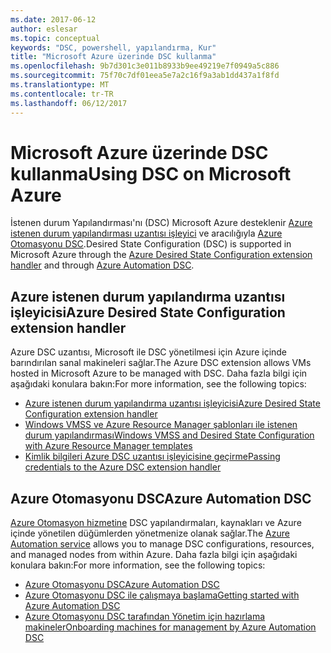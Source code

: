 ```yaml
---
ms.date: 2017-06-12
author: eslesar
ms.topic: conceptual
keywords: "DSC, powershell, yapılandırma, Kur"
title: "Microsoft Azure üzerinde DSC kullanma"
ms.openlocfilehash: 9b7d301c3e011b8933b9ee49219e7f0949a5c886
ms.sourcegitcommit: 75f70c7df01eea5e7a2c16f9a3ab1dd437a1f8fd
ms.translationtype: MT
ms.contentlocale: tr-TR
ms.lasthandoff: 06/12/2017
---
```

# <a name="using-dsc-on-microsoft-azure"></a><span data-ttu-id="f6758-103">Microsoft Azure üzerinde DSC kullanma</span><span class="sxs-lookup"><span data-stu-id="f6758-103">Using DSC on Microsoft Azure</span></span>

<span data-ttu-id="f6758-104">İstenen durum Yapılandırması'nı (DSC) Microsoft Azure desteklenir [Azure istenen durum yapılandırması uzantısı işleyici](https://docs.microsoft.com/azure/virtual-machines/virtual-machines-windows-extensions-dsc-overview) ve aracılığıyla [Azure Otomasyonu DSC](https://docs.microsoft.com/azure/automation/automation-dsc-overview).</span><span class="sxs-lookup"><span data-stu-id="f6758-104">Desired State Configuration (DSC) is supported in Microsoft Azure through the [Azure Desired State Configuration extension handler](https://docs.microsoft.com/azure/virtual-machines/virtual-machines-windows-extensions-dsc-overview) and through [Azure Automation DSC](https://docs.microsoft.com/azure/automation/automation-dsc-overview).</span></span>

## <a name="azure-desired-state-configuration-extension-handler"></a><span data-ttu-id="f6758-105">Azure istenen durum yapılandırma uzantısı işleyicisi</span><span class="sxs-lookup"><span data-stu-id="f6758-105">Azure Desired State Configuration extension handler</span></span>

<span data-ttu-id="f6758-106">Azure DSC uzantısı, Microsoft ile DSC yönetilmesi için Azure içinde barındırılan sanal makineleri sağlar.</span><span class="sxs-lookup"><span data-stu-id="f6758-106">The Azure DSC extension allows VMs hosted in Microsoft Azure to be managed with DSC.</span></span> <span data-ttu-id="f6758-107">Daha fazla bilgi için aşağıdaki konulara bakın:</span><span class="sxs-lookup"><span data-stu-id="f6758-107">For more information, see the following topics:</span></span>

- [<span data-ttu-id="f6758-108">Azure istenen durum yapılandırma uzantısı işleyicisi</span><span class="sxs-lookup"><span data-stu-id="f6758-108">Azure Desired State Configuration extension handler</span></span>](https://docs.microsoft.com/azure/virtual-machines/virtual-machines-windows-extensions-dsc-overview)
- [<span data-ttu-id="f6758-109">Windows VMSS ve Azure Resource Manager şablonları ile istenen durum yapılandırması</span><span class="sxs-lookup"><span data-stu-id="f6758-109">Windows VMSS and Desired State Configuration with Azure Resource Manager templates</span></span>](https://docs.microsoft.com/azure/virtual-machines/virtual-machines-windows-extensions-dsc-template)
- [<span data-ttu-id="f6758-110">Kimlik bilgileri Azure DSC uzantısı işleyicisine geçirme</span><span class="sxs-lookup"><span data-stu-id="f6758-110">Passing credentials to the Azure DSC extension handler</span></span>](https://docs.microsoft.com/azure/virtual-machines/virtual-machines-windows-extensions-dsc-credentials)

## <a name="azure-automation-dsc"></a><span data-ttu-id="f6758-111">Azure Otomasyonu DSC</span><span class="sxs-lookup"><span data-stu-id="f6758-111">Azure Automation DSC</span></span>

<span data-ttu-id="f6758-112">[Azure Otomasyon hizmetine](https://azure.microsoft.com/services/automation/) DSC yapılandırmaları, kaynakları ve Azure içinde yönetilen düğümlerden yönetmenize olanak sağlar.</span><span class="sxs-lookup"><span data-stu-id="f6758-112">The [Azure Automation service](https://azure.microsoft.com/services/automation/) allows you to manage DSC configurations, resources, and managed nodes from within Azure.</span></span> <span data-ttu-id="f6758-113">Daha fazla bilgi için aşağıdaki konulara bakın:</span><span class="sxs-lookup"><span data-stu-id="f6758-113">For more information, see the following topics:</span></span>

- [<span data-ttu-id="f6758-114">Azure Otomasyonu DSC</span><span class="sxs-lookup"><span data-stu-id="f6758-114">Azure Automation DSC</span></span>](https://docs.microsoft.com/azure/automation/automation-dsc-overview)
- [<span data-ttu-id="f6758-115">Azure Otomasyonu DSC ile çalışmaya başlama</span><span class="sxs-lookup"><span data-stu-id="f6758-115">Getting started with Azure Automation DSC</span></span>](https://docs.microsoft.com/azure/automation/automation-dsc-getting-started)
- [<span data-ttu-id="f6758-116">Azure Otomasyonu DSC tarafından Yönetim için hazırlama makineler</span><span class="sxs-lookup"><span data-stu-id="f6758-116">Onboarding machines for management by Azure Automation DSC</span></span>](https://docs.microsoft.com/azure/automation/automation-dsc-onboarding)

